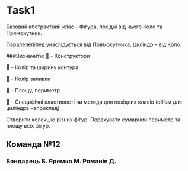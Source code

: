 # Task1
Базовий абстрактний клас – Фігура, похідні від нього Коло та Прямокутник.

Паралелепіпед унаслідується від Прямокутника, Циліндр – від Коло.

###Визначити:
 - Конструктори

 - Колір та ширину контура

 - Колір заливки

 - Площу, периметр 

 - Специфічні властивості чи методи для похідних класів (об’єм для циліндра наприклад).

Створити колекцію різних фігур. Порахувати сумарний периметр та площу всіх фігур.

## Команда №12
### Бондарець Б. Яремко М. Романів Д.

